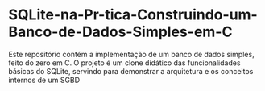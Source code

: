 # SQLite-na-Pr-tica-Construindo-um-Banco-de-Dados-Simples-em-C
Este repositório contém a implementação de um banco de dados simples, feito do zero em C. O projeto é um clone didático das funcionalidades básicas do SQLite, servindo para demonstrar a arquitetura e os conceitos internos de um SGBD
